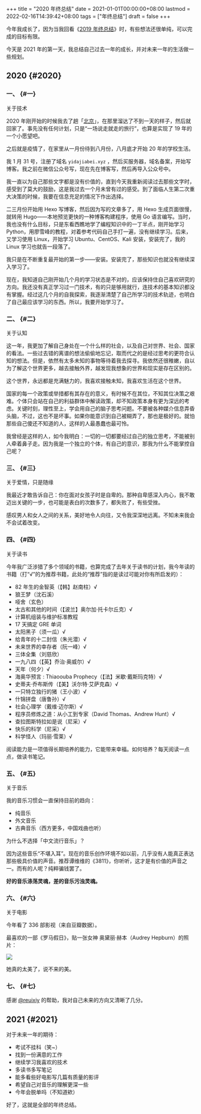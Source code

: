 +++
title = "2020 年终总结"
date = 2021-01-01T00:00:00+08:00
lastmod = 2022-02-16T14:39:42+08:00
tags = ["年终总结"]
draft = false
+++

今年我成长了，因为当我回看《[2019 年终总结](/posts/2019/)》时，有些想法还很单纯，可以完成的目标有限。

今天是 2021 年的第一天，我总结自己过去一年的成长，并对未来一年的生活做一些规划。


## 2020 {#2020}


### 一、 {#一}

关于技术

2020 年刚开始的时候我去了趟「[北京](/posts/first-time-in-beijing)」，在那里溜达了不到一天的样子，然后就回家了。事先没有任何计划，只是“一场说走就走的旅行”，也算是实现了 19 年的一个小愿望吧。

之后就是疫情了，在家里从一月份待到八月份，八月底才开始 20 年的学校生活。

我 1 月 31 号，注册了域名 `yidajiabei.xyz` ，然后买服务器，域名备案，开始写博客。我之前在微信公众号写，现在先在博客写，然后再导入公众号中。

我一直以为自己那些文字都是没有价值的，直到今天我重新阅读过去那些文字时，感受到了莫大的鼓励，这是我过去一个月未曾有过的感受。到了面临人生第二次重大决策的时候，我要在信息充足的情况下作出选择。

二三月份开始用 Hexo 写博客，然后因为写的文章多了，用 Hexo 生成页面很慢，就转用 Hugo——本地预览更快的一种博客构建程序，使用 Go 语言编写。当时，我也没有什么目标，只是东看西瞧地学了编程知识中的一丁半点，刚开始学习 Python，用廖雪峰的教程，对着参考代码自己手打一遍，没有继续学习。后来，又学习使用 Linux，开始学习 Ubuntu、CentOS、Kali 安装，安装完了，我的 Linux 学习也就告一段落了。

我只是在不断重复最开始的第一步——安装。安装完了，那些知识也就没有继续深入学习了。

现在，我知道自己刚开始几个月的学习状态是不对的，应该保持住自己喜欢研究的方向。我还没有真正学习过一门技术，有的只是够用就行，连技术的基本知识都没有掌握。经过这几个月的自我探索，我逐渐清楚了自己所学习的技术轨迹，也明白了自己最应该学习的东西。所以，我要开始学习了。


### 二、 {#二}

关于认知

这一年，我更加了解自己身处在一个什么样的社会，以及自己对世界、社会、国家的看法。一些过去错的离谱的想法偷偷地忘记，取而代之的是经过思考的更符合认知的想法。但是，依然有太多未知的事物等待着我去探寻。我依然还很稚嫩，自以为了解这个世界更多，越去接触外界，越发现我想象的世界和现实是存在区别的。

这个世界，永远都是充满魅力的，我喜欢接触未知，我喜欢生活在这个世界。

国家的每一个政策或举措都有其存在的意义，有时候不在其位，不知其位决策之艰难。个体只会站在自己的利益群体中解读政策，却不知政策本身有更为深远的考虑。关键时刻，理性至上，学会用自己的脑子思考问题。不要被各种媒介信息弄昏头脑，不过，这也不是坏事。如果你能意识到自己被糊弄了，那也是极好的。就怕那些自己傻还不知道的人，这样的人最愚蠢也最可怜。

我曾经是这样的人，如今我明白：一切的一切都要经过自己的独立思考，不能被别人牵着鼻子走。因为我是一个独立的个体，有自己的意识，那我为什么不能掌控自己呢？


### 三、 {#三}

关于爱情，只是随缘

我最近才敢告诉自己：你在面对女孩子时是自卑的。那种自卑感深入内心，我不敢迈出关键的一步，也可能是表白的次数多了，都失败了，有些受挫。

感叹男人和女人之间的关系，美好地令人向往，又令我深深地远离。不知未来我会不会试着改变。


### 四、 {#四}

关于读书

今年我广泛涉猎了多个领域的书籍，也算完成了去年关于读书的计划，我今年读的书籍（打“√”的为推荐书籍，此处的“推荐”指的是读过可能对你有所启发的）：

-   82 年生的金智英（【韩】赵南柱）√
-   狼王梦（沈石溪）
-   哑舍（玄色）
-   太古和其他的时间（【波兰】奥尔加·托卡尔丘克）√
-   计算机组装与维护标准教程
-   17 天搞定 GRE 单词
-   太阳黑子（须一瓜）√
-   给青年的十二封信（朱光潜）√
-   未来世界的幸存者（阮一峰）√
-   三体全集（刘慈欣）
-   一九八四（【英】乔治·奥威尔）√
-   天年（何夕）√
-   海奥华预言 : Thiaoouba Prophecy（【法】米歇·戴斯玛克特）√
-   史蒂夫·乔布斯传（【美】沃尔特·艾萨克森）√
-   一只特立独行的猪（王小波）√
-   什锦拼盘（唐鲁孙）√
-   社会心理学（戴维·迈尔斯）√
-   程序员修炼之道：从小工到专家（David Thomas、Andrew Hunt）√
-   查拉图斯特拉如是说（尼采）√
-   快乐的科学（尼采）√
-   科学怪人（玛丽·雪莱）√

阅读能力是一项值得长期培养的能力，它能带来幸福。如何培养？每天阅读一点点，做读书笔记。


### 五、 {#五}

关于音乐

我的音乐习惯会一直保持目前的趋向：

-   纯音乐
-   外文音乐
-   古典音乐（西方更多，中国戏曲也听）

为什么不选择「中文流行音乐」？

因为这些音乐“不堪入耳”。现在的音乐创作环境不如以前，几乎没有人能真正表达那些极具价值的声音。推荐谭维维的《3811》，你听听，这才是有价值的声音之一。而有的人呢？纯粹骗钱罢了。

**好的音乐涤荡灵魂，差的音乐污浊灵魂。**


### 六、 {#六}

关于电影

今年看了 336 部影视（来自豆瓣数据）。

最喜欢的一部《罗马假日》，贴一张女神 奥黛丽·赫本（Audrey Hepburn）的照片：

![](https://images.yidajiabei.xyz/audrey-hepburn.png "")

她真的太美了，说不来的美。


### 七、 {#七}

感谢 [@reuixiy](https://github.com/reuixiy) 的帮助，我对自己未来的方向又清晰了几分。


## 2021 {#2021}

对于未来一年的期待：

-   考试不挂科（笑~）
-   找到一份满意的工作
-   继续学习我喜欢的技术
-   多读书多写笔记
-   能多看些好电影写几篇有质量的影评
-   希望自己对音乐的理解更深一些
-   今年会脱单吗（不知道欸）

好了，这就是全部的年终总结。